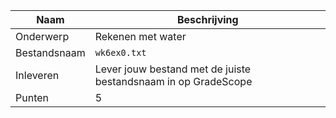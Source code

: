 | Naam         | Beschrijving                                                   |
|--------------|----------------------------------------------------------------|
| Onderwerp    | Rekenen met water                                              |
| Bestandsnaam | `wk6ex0.txt`                                                   |
| Inleveren    | Lever jouw bestand met de juiste bestandsnaam in op GradeScope |
| Punten       | 5                                                              |

